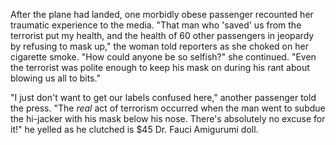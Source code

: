 
After the plane had landed, one morbidly obese passenger recounted her traumatic experience to the media. "That man who 'saved' us from the terrorist put my health, and the health of 60 other passengers in jeopardy by refusing to mask up," the woman told reporters as she choked on her cigarette smoke. "How could anyone be so selfish?" she continued. "Even the terrorist was polite enough to keep his mask on during his rant about blowing us all to bits."

"I just don't want to get our labels confused here," another passenger told the press. "The *real* act of terrorism occurred when the man went to subdue the hi-jacker with his mask below his nose. There's absolutely no excuse for it!" he yelled as he clutched is $45 Dr. Fauci Amigurumi doll.


